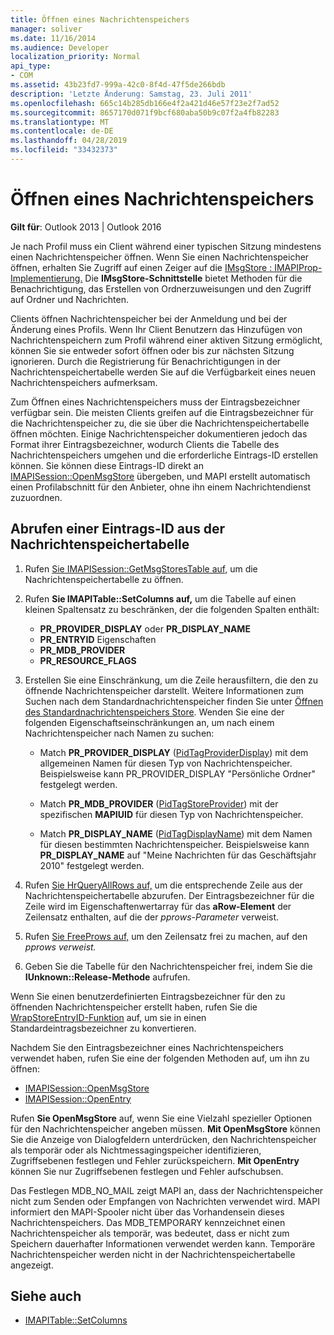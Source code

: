 ```yaml
---
title: Öffnen eines Nachrichtenspeichers
manager: soliver
ms.date: 11/16/2014
ms.audience: Developer
localization_priority: Normal
api_type:
- COM
ms.assetid: 43b23fd7-999a-42c0-8f4d-47f5de266bdb
description: 'Letzte Änderung: Samstag, 23. Juli 2011'
ms.openlocfilehash: 665c14b285db166e4f2a421d46e57f23e2f7ad52
ms.sourcegitcommit: 8657170d071f9bcf680aba50b9c07f2a4fb82283
ms.translationtype: MT
ms.contentlocale: de-DE
ms.lasthandoff: 04/28/2019
ms.locfileid: "33432373"
---
```

# <a name="opening-a-message-store"></a>Öffnen eines Nachrichtenspeichers

**Gilt für**: Outlook 2013 | Outlook 2016 
  
Je nach Profil muss ein Client während einer typischen Sitzung mindestens einen Nachrichtenspeicher öffnen. Wenn Sie einen Nachrichtenspeicher öffnen, erhalten Sie Zugriff auf einen Zeiger auf die [IMsgStore : IMAPIProp-Implementierung.](imsgstoreimapiprop.md) Die **IMsgStore-Schnittstelle** bietet Methoden für die Benachrichtigung, das Erstellen von Ordnerzuweisungen und den Zugriff auf Ordner und Nachrichten. 
  
Clients öffnen Nachrichtenspeicher bei der Anmeldung und bei der Änderung eines Profils. Wenn Ihr Client Benutzern das Hinzufügen von Nachrichtenspeichern zum Profil während einer aktiven Sitzung ermöglicht, können Sie sie entweder sofort öffnen oder bis zur nächsten Sitzung ignorieren. Durch die Registrierung für Benachrichtigungen in der Nachrichtenspeichertabelle werden Sie auf die Verfügbarkeit eines neuen Nachrichtenspeichers aufmerksam.
  
Zum Öffnen eines Nachrichtenspeichers muss der Eintragsbezeichner verfügbar sein. Die meisten Clients greifen auf die Eintragsbezeichner für die Nachrichtenspeicher zu, die sie über die Nachrichtenspeichertabelle öffnen möchten. Einige Nachrichtenspeicher dokumentieren jedoch das Format ihrer Eintragsbezeichner, wodurch Clients die Tabelle des Nachrichtenspeichers umgehen und die erforderliche Eintrags-ID erstellen können. Sie können diese Eintrags-ID direkt an [IMAPISession::OpenMsgStore](imapisession-openmsgstore.md) übergeben, und MAPI erstellt automatisch einen Profilabschnitt für den Anbieter, ohne ihn einem Nachrichtendienst zuzuordnen. 
  
## <a name="retrieve-an-entry-identifier-from-the-message-store-table"></a>Abrufen einer Eintrags-ID aus der Nachrichtenspeichertabelle
  
1. Rufen [Sie IMAPISession::GetMsgStoresTable auf,](imapisession-getmsgstorestable.md) um die Nachrichtenspeichertabelle zu öffnen. 
    
2. Rufen **Sie IMAPITable::SetColumns auf,** um die Tabelle auf einen kleinen Spaltensatz zu beschränken, der die folgenden Spalten enthält: 
    
   - **PR_PROVIDER_DISPLAY** oder **PR_DISPLAY_NAME**
   - **PR_ENTRYID** Eigenschaften 
   - **PR_MDB_PROVIDER**
   - **PR_RESOURCE_FLAGS**
    
3. Erstellen Sie eine Einschränkung, um die Zeile herausfiltern, die den zu öffnende Nachrichtenspeicher darstellt. Weitere Informationen zum Suchen nach dem Standardnachrichtenspeicher finden Sie unter [Öffnen des Standardnachrichtenspeichers Store](opening-the-default-message-store.md). Wenden Sie eine der folgenden Eigenschaftseinschränkungen an, um nach einem Nachrichtenspeicher nach Namen zu suchen:
    
   - Match **PR_PROVIDER_DISPLAY** ([PidTagProviderDisplay](pidtagproviderdisplay-canonical-property.md)) mit dem allgemeinen Namen für diesen Typ von Nachrichtenspeicher. Beispielsweise kann PR_PROVIDER_DISPLAY "Persönliche Ordner" festgelegt werden.
    
   - Match **PR_MDB_PROVIDER** ([PidTagStoreProvider](pidtagstoreprovider-canonical-property.md)) mit der spezifischen **MAPIUID** für diesen Typ von Nachrichtenspeicher. 
    
   - Match **PR_DISPLAY_NAME** ([PidTagDisplayName](pidtagdisplayname-canonical-property.md)) mit dem Namen für diesen bestimmten Nachrichtenspeicher. Beispielsweise kann **PR_DISPLAY_NAME** auf "Meine Nachrichten für das Geschäftsjahr 2010" festgelegt werden. 
    
4. Rufen [Sie HrQueryAllRows auf,](hrqueryallrows.md) um die entsprechende Zeile aus der Nachrichtenspeichertabelle abzurufen. Der Eintragsbezeichner für die Zeile wird im Eigenschaftenwertarray für das **aRow-Element** der Zeilensatz enthalten, auf die der  _pprows-Parameter_ verweist. 
    
5. Rufen [Sie FreeProws auf,](freeprows.md) um den Zeilensatz frei zu machen, auf den _pprows verweist._
    
6. Geben Sie die Tabelle für den Nachrichtenspeicher frei, indem Sie die **IUnknown::Release-Methode** aufrufen. 
    
Wenn Sie einen benutzerdefinierten Eintragsbezeichner für den zu öffnenden Nachrichtenspeicher erstellt haben, rufen Sie die [WrapStoreEntryID-Funktion](wrapstoreentryid.md) auf, um sie in einen Standardeintragsbezeichner zu konvertieren. 
  
Nachdem Sie den Eintragsbezeichner eines Nachrichtenspeichers verwendet haben, rufen Sie eine der folgenden Methoden auf, um ihn zu öffnen:
  
- [IMAPISession::OpenMsgStore](imapisession-openmsgstore.md)
- [IMAPISession::OpenEntry](imapisession-openentry.md)
    
Rufen **Sie OpenMsgStore** auf, wenn Sie eine Vielzahl spezieller Optionen für den Nachrichtenspeicher angeben müssen. **Mit OpenMsgStore** können Sie die Anzeige von Dialogfeldern unterdrücken, den Nachrichtenspeicher als temporär oder als Nichtmessagingspeicher identifizieren, Zugriffsebenen festlegen und Fehler zurückspeichern. **Mit OpenEntry** können Sie nur Zugriffsebenen festlegen und Fehler aufschubsen. 
  
Das Festlegen MDB_NO_MAIL zeigt MAPI an, dass der Nachrichtenspeicher nicht zum Senden oder Empfangen von Nachrichten verwendet wird. MAPI informiert den MAPI-Spooler nicht über das Vorhandensein dieses Nachrichtenspeichers. Das MDB_TEMPORARY kennzeichnet einen Nachrichtenspeicher als temporär, was bedeutet, dass er nicht zum Speichern dauerhafter Informationen verwendet werden kann. Temporäre Nachrichtenspeicher werden nicht in der Nachrichtenspeichertabelle angezeigt. 
  
## <a name="see-also"></a>Siehe auch

- [IMAPITable::SetColumns](imapitable-setcolumns.md)

